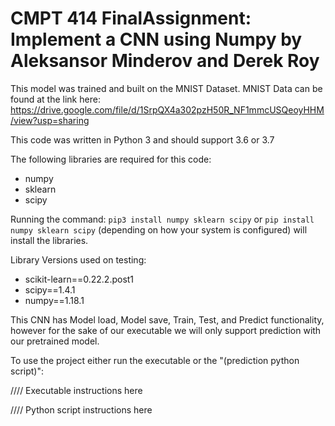 # CMPT 414 FinalAssignment: Implement a CNN using Numpy by Aleksansor Minderov and Derek Roy

This model was trained and built on the MNIST Dataset. MNIST Data can be found at the link here: https://drive.google.com/file/d/1SrpQX4a302pzH50R_NF1mmcUSQeoyHHM/view?usp=sharing

This code was written in Python 3 and should support 3.6 or 3.7

The following libraries are required for this code: 
- numpy
- sklearn
- scipy 

Running the command: `pip3 install numpy sklearn scipy` or `pip install numpy sklearn scipy` (depending on how your system is configured) will install the libraries.

Library Versions used on testing:
- scikit-learn==0.22.2.post1
- scipy==1.4.1
- numpy==1.18.1

This CNN has Model load, Model save, Train, Test, and Predict functionality, however for the sake of our executable we will only support prediction with our pretrained model. 

To use the project either run the executable or the "(prediction python script)": 

//// Executable instructions here

//// Python script instructions here 

